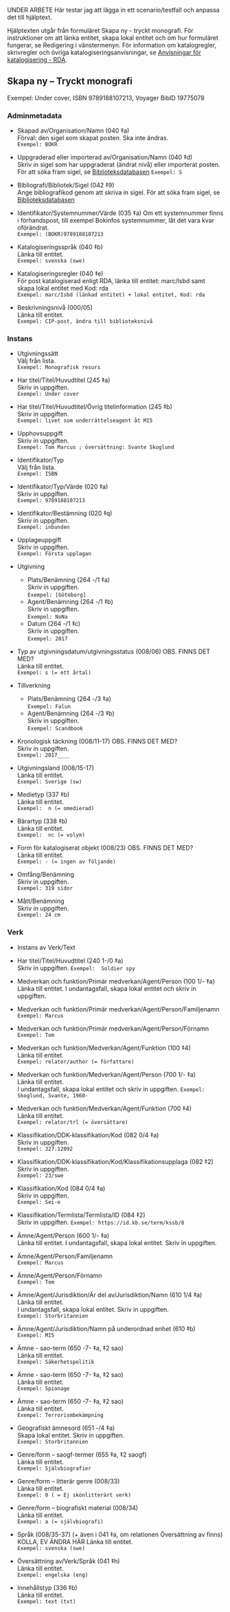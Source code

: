 UNDER ARBETE
Här testar jag att lägga in ett scenario/testfall och anpassa det till hjälptext.

Hjälptexten utgår från formuläret Skapa ny - tryckt monografi. För instruktioner om att länka entitet, skapa lokal entitet och om hur formuläret fungerar, se Redigering i vänstermenyn. För information om katalogregler, skrivregler och övriga katalogiseringsanvisningar, se [Anvisningar för katalogisering - RDA](http://www.kb.se/rdakatalogisering/ "Anvisningar för katalogisering - RDA").

## Skapa ny – Tryckt monografi

Exempel: Under cover, ISBN 9789188107213, Voyager BibID 19775078


### Adminmetadata
* Skapad av/Organisation/Namn (040 ‡a)  
  Förval: den sigel som skapat posten. Ska inte ändras.  
  ```Exempel: BOKR```

* Uppgraderad eller importerad av/Organisation/Namn (040 ‡d)  
  Skriv in sigel som har uppgraderat (ändrat nivå) eller importerat posten. För att söka fram sigel, se [Biblioteksdatabasen](https://biblioteksdatabasen.libris.kb.se/ "Biblioteksdatabasen")
  ```Exempel: S```

* Bibliografi/Bibliotek/Sigel (042 ‡9)  
  Ange bibliografikod genom att skriva in sigel. För att söka fram sigel, se [Biblioteksdatabasen](https://biblioteksdatabasen.libris.kb.se/ "Biblioteksdatabasen")

* Identifikator/Systemnummer/Värde  (035 ‡a)
  Om ett systemnummer finns i förhandspost, till exempel Bokinfos systemnummer, låt det vara kvar oförändrat.  
   ```Exempel: (BOKR)9789188107213```

* Katalogiseringsspråk (040 ‡b)  
  Länka till entitet.  
  ```Exempel: svenska (swe)```

* Katalogiseringsregler (040 ‡e)  
  För post katalogiserad enligt RDA, länka till entitet: marc/Isbd samt skapa lokal entitet med Kod: rda    
  ```Exempel: marc/Isbd (länkad entitet) + lokal entitet, Kod: rda```

* Beskrivningsnivå (000/05)  
  Länka till entitet.  
  ```Exempel: CIP-post, ändra till biblioteksnivå```

### Instans
* Utgivningssätt  
  Välj från lista.  
  ```Exempel: Monografisk resurs```
  
* Har titel/Titel/Huvudtitel (245 ‡a)  
  Skriv in uppgiften.  
  ```Exempel: Under cover```

* Har titel/Titel/Huvudtitel/Övrig titelinformation (245 ‡b)  
  Skriv in uppgiften.  
  ```Exempel: livet som underrättelseagent åt MI5```

* Upphovsuppgift  
  Skriv in uppgiften.  
  ```Exempel: Tom Marcus ; översättning: Svante Skoglund```

* Identifikator/Typ  
  Välj från lista.    
  ```Exempel: ISBN```

* Identifikator/Typ/Värde (020 ‡a)  
  Skriv in uppgiften.  
  ```Exempel: 9789188107213```

* Identifikator/Bestämning (020 ‡q)  
  Skriv in uppgiften.  
  ```Exempel: inbunden```

* Upplageuppgift  
  Skriv in uppgiften.  
  ```Exempel: Första upplagan```

* Utgivning   
  * Plats/Benämning (264 -/1 ‡a)  
  Skriv in uppgiften.  
  ```Exempel: [Göteborg]```  
  * Agent/Benämning (264 -/1 ‡b)  
  Skriv in uppgiften.  
  ```Exempel: NoNa```  
  * Datum (264 -/1 ‡c)  
  Skriv in uppgiften.  
  ```Exempel: 2017```  

* Typ av utgivningsdatum/utgivningsstatus (008/06)  OBS. FINNS DET MED?  
  Länka till entitet.  
  ```Exempel: s (= ett årtal)```

* Tillverkning   
  * Plats/Benämning (264 -/3 ‡a)  
  ```Exempel: Falun```  
  * Agent/Benämning (264 -/3 ‡b)  
  Skriv in uppgiften.   
  ```Exempel: Scandbook```

* Kronologisk täckning (008/11-17)  OBS. FINNS DET MED?  
  Skriv in uppgiften.  
  ```Exempel: 2017____```

* Utgivningsland (008/15-17)  
  Länka till entitet.  
  ```Exempel: Sverige (sw)```

* Medietyp (337 ‡b)  
  Länka till entitet.  
  ```Exempel:  n (= omedierad)```

* Bärartyp (338 ‡b)  
  Länka till entitet.  
```Exempel:  nc (= volym)```

* Form för katalogiserat objekt (008/23)  OBS. FINNS DET MED?  
  Länka till entitet.  
  ```Exempel: - (= ingen av följande)```

* Omfång/Benämning  
  Skriv in uppgiften.  
  ```Exempel: 319 sidor```

* Mått/Benämning  
  Skriv in uppgiften.  
  ```Exempel: 24 cm```

### Verk
* Instans av Verk/Text

* Har titel/Titel/Huvudtitel (240 1-/0 ‡a)  
  Skriv in uppgiften.
  ```Exempel:  Soldier spy```

* Medverkan och funktion/Primär medverkan/Agent/Person (100 1/- ‡a)  
  Länka till entitet.
  I undantagsfall, skapa lokal entitet och skriv in uppgiften. 
* Medverkan och funktion/Primär medverkan/Agent/Person/Familjenamn  
  ```Exempel: Marcus```

* Medverkan och funktion/Primär medverkan/Agent/Person/Förnamn  
  ```Exempel: Tom```

* Medverkan och funktion/Medverkan/Agent/Funktion (100 ‡4)  
  Länka till entitet.  
  ```Exempel: relator/author (= författare)```

* Medverkan och funktion/Medverkan/Agent/Person (700 1/- ‡a)  
  Länka till entitet.  
  I undantagsfall, skapa lokal entitet och skriv in uppgiften. 
  ```Exempel: Skoglund, Svante, 1960-```

* Medverkan och funktion/Medverkan/Agent/Funktion (700 ‡4)  
  Länka till entitet.  
  ```Exempel: relator/trl (= översättare)```

* Klassifikation/DDK-klassifikation/Kod (082 0/4 ‡a)  
  Skriv in uppgiften.  
  ```Exempel: 327.12092```

* Klassifikation/DDK-klassifikation/Kod/Klassifikationsupplaga (082 ‡2)  
  Skriv in uppgiften.  
  ```Exempel: 23/swe```

* Klassifikation/Kod (084 0/4 ‡a)  
  Skriv in uppgiften.  
  ```Exempel: Sei-e```

* Klassifikation/Termlista/Termlista/ID (084 ‡2)  
  Skriv in uppgiften. 
 ```Exempel: https://id.kb.se/term/kssb/8```

* Ämne/Agent/Person (600 1/- ‡a)  
  Länka till entitet. 
  I undantagsfall, skapa lokal entitet. Skriv in uppgiften. 

* Ämne/Agent/Person/Familjenamn  
  ```Exempel: Marcus```

* Ämne/Agent/Person/Förnamn  
  ```Exempel: Tom```

* Ämne/Agent/Jurisdiktion/Är del av/Jurisdiktion/Namn (610 1/4 ‡a)  
    Länka till entitet.  
    I undantagsfall, skapa lokal entitet. Skriv in uppgiften.  
    ```Exempel: Storbritannien```

* Ämne/Agent/Jurisdiktion/Namn på underordnad enhet (610 ‡b)  
  ```Exempel: MI5```  
  
* Ämne - sao-term (650 -7- ‡a, ‡2 sao)  
  Länka till entitet.  
  ```Exempel: Säkerhetspolitik```

* Ämne - sao-term (650 -7- ‡a, ‡2 sao)  
  Länka till entitet.  
  ```Exempel: Spionage```

* Ämne - sao-term (650 -7- ‡a, ‡2 sao)  
  Länka till entitet.  
  ```Exempel: Terrorismbekämpning```

* Geografiskt ämnesord (651 -/4 ‡a)  
  Skapa lokal entitet. Skriv in uppgiften.  
  ```Exempel: Storbritannien```

* Genre/form – saogf-termer (655 ‡a, ‡2 saogf)  
  Länka till entitet.  
  ```Exempel: Självbiografier```

* Genre/form – litterär genre (008/33)  
  Länka till entitet.  
  ```Exempel: 0 ( = Ej skönlitterärt verk)```

* Genre/form – biografiskt material (008/34)  
  Länka till entitet.  
  ```Exempel: a (= självbiografi)```

* Språk (008/35-37) (+ även i 041 ‡a, om relationen Översättning av finns)  KOLLA, EV ÄNDRA HÄR
  Länka till entitet.  
  ```Exempel: svenska (swe)```

* Översättning av/Verk/Språk (041 ‡h)  
  Länka till entitet.  
  ```Exempel: engelska (eng)```

* Innehållstyp (336 ‡b)  
  Länka till entitet.  
  ```Exempel: text (txt)```
